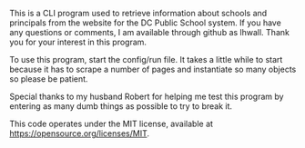 This is a CLI program used to retrieve information about schools and principals from the website for the DC Public School system.  If you have any questions or comments, I am available through github as lhwall.  Thank you for your interest in this program.

To use this program, start the config/run file.  It takes a little while to start because it has to scrape a number of pages and instantiate so many objects so please be patient.

Special thanks to my husband Robert for helping me test this program by entering as many dumb things as possible to try to break it.

This code operates under the MIT license, available at https://opensource.org/licenses/MIT.